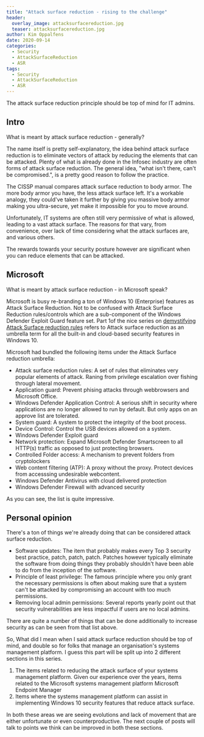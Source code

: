 ```yaml
---
title: "Attack surface reduction - rising to the challenge"
header:
  overlay_image: attacksurfacereduction.jpg
  teaser: attacksurfacereduction.jpg
author: Kim Oppalfens
date: 2020-09-14
categories:
  - Security
  - AttackSurfaceReduction
  - ASR
tags:
  - Security
  - AttackSurfaceReduction
  - ASR
---
```


The attack surface reduction principle should be top of mind for IT admins.

## Intro ##

What is meant by attack surface reduction - generally?

The name itself is pretty self-explanatory, the idea behind attack surface reduction is to eliminate vectors of attack by reducing the elements that can be attacked. Plenty of what is already done in the Infosec industry are often forms of attack surface reduction. The general idea, "what isn't there, can't be compromised.", is a pretty good reason to follow the practice.

The CISSP manual compares attack surface reduction to body armor. The more body armor you have, the less attack surface left. It's a workable analogy, they could've taken it further by giving you massive body armor making you ultra-secure, yet make it impossible for you to move around.

Unfortunately, IT systems are often still very permissive of what is allowed, leading to a vast attack surface. The reasons for that vary, from convenience, over lack of time considering what the attack surfaces are, and various others.
 
The rewards towards your security posture however are significant when you can reduce elements that can be attacked.

## Microsoft ##

What is meant by attack surface reduction - in Microsoft speak?

Microsoft is busy re-branding a ton of Windows 10 (Enterprise) features as Attack Surface Reduction. Not to be confused with Attack Surface Reduction rules/controls which are a sub-component of the Windows Defender Exploit Guard feature set. Part 1of the nice series on [demystifying Attack Surface reduction rules](https://techcommunity.microsoft.com/t5/microsoft-defender-atp/demystifying-attack-surface-reduction-rules-part-1/ba-p/1306420) refers to Attack surface reduction as an umbrella term for all the built-in and cloud-based security features in Windows 10.

Microsoft had bundled the following items under the Attack Surface reduction umbrella:
- Attack surface reduction rules: A set of rules that eliminates very popular elements of attack. Raning from privilege escalation over fishing through lateral movement.
- Application guard: Prevent phising attacks through webbrowsers and Microsoft Office.
- Windows Defender Application Control: A serious shift in security where applications are no longer allowed to run by default. But only apps on an approve list are tolerated.
- System guard: A system to protect the integrity of the boot process.
- Device Control: Control the USB devices allowed on a system.
- Windows Defender Exploit guard
- Network protection: Expand Microsoft Defender Smartscreen to all HTTP(s) traffic as opposed to just protecting browsers.
- Controlled Folder access: A mechanism to prevent folders from cryptolockers
- Web content filtering (ATP): A proxy without the proxy. Protect devices from accesssing undesirable webcontent.
- Windows Defender Antivirus with cloud delivered protection
- Windows Defender Firewall with advanced security

As you can see, the list is quite impressive.

## Personal opinion ##

 There's a ton of things we're already doing that can be considered attack surface reduction.

- Software updates: The item that probably makes every Top 3 security best practice, patch, patch, patch. Patches however typically eliminate the software from doing things they probably shouldn't have been able to do from the inception of the software.
- Principle of least privilege: The famous principle where you only grant the necessary permissions is often about making sure that a system can't be attacked by compromising an account with too much permissions.
- Removing local admin permissions: Several reports yearly point out that security vulnerabilities are less impactful if users are no local admins.

There are quite a number of things that can be done additionally to increase security as can be seen from that list above. 

So, What did I mean when I said attack surface reduction should be top of mind, and double so for folks that manage an organisation's systems management platform. I guess this part will be split up into 2 different sections in this series.

1. The items related to reducing the attack surface of your systems management platform. Given our experience over the years, items related to the Microsoft systems management platform Microsoft Endpoint Manager
2. Items where the systems management platform can assist in implementing Windows 10 security features that reduce attack surface.

In both these areas we are seeing evolutions and lack of movement that are either unfortunate or even counterproductive. The next couple of posts will talk to points we think can be improved in both these sections. 






